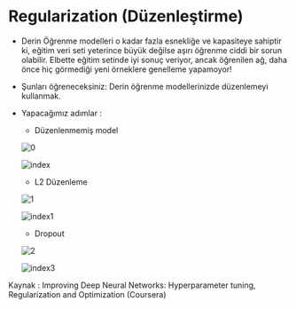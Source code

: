 # Regularization (Düzenleştirme)

* Derin Öğrenme modelleri o kadar fazla esnekliğe ve kapasiteye sahiptir ki, eğitim veri seti yeterince büyük değilse aşırı öğrenme ciddi bir sorun olabilir. Elbette eğitim setinde iyi sonuç veriyor, ancak öğrenilen ağ, daha önce hiç görmediği yeni örneklere genelleme yapamoyor!

* Şunları öğreneceksiniz: Derin öğrenme modellerinizde düzenlemeyi kullanmak.

* Yapacağımız adımlar : 
    
     * Düzenlenmemiş model
     
     ![0](https://user-images.githubusercontent.com/54184905/88782199-f93bce80-d195-11ea-90a1-065679a75aaa.png)
     
     ![index](https://user-images.githubusercontent.com/54184905/88781963-b4179c80-d195-11ea-80ab-7a7859d960be.png)

     * L2 Düzenleme
     
     ![1](https://user-images.githubusercontent.com/54184905/88782204-f9d46500-d195-11ea-8f77-233bd9cb653c.png)
     
     ![index1](https://user-images.githubusercontent.com/54184905/88781959-b37f0600-d195-11ea-92af-3780392d6a6b.png)

     * Dropout
     
     ![2](https://user-images.githubusercontent.com/54184905/88782207-fa6cfb80-d195-11ea-9ce1-1eb1ffc63f49.png)
     
     ![index3](https://user-images.githubusercontent.com/54184905/88781955-b24dd900-d195-11ea-8ba0-89fee5a299cc.png)


Kaynak : Improving Deep Neural Networks: Hyperparameter tuning, Regularization and Optimization (Coursera)
